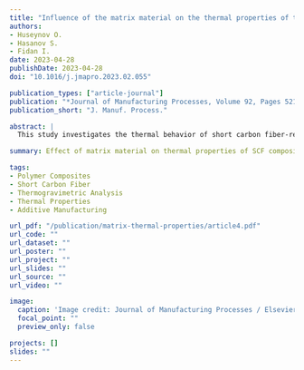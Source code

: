 ```yaml
---
title: "Influence of the matrix material on the thermal properties of the short carbon fiber reinforced polymer composites manufactured by material extrusion"
authors:
- Huseynov O.
- Hasanov S.
- Fidan I.
date: 2023-04-28
publishDate: 2023-04-28
doi: "10.1016/j.jmapro.2023.02.055"

publication_types: ["article-journal"]
publication: "*Journal of Manufacturing Processes, Volume 92, Pages 521–533*"
publication_short: "J. Manuf. Process."

abstract: |
  This study investigates the thermal behavior of short carbon fiber-reinforced composites manufactured using material extrusion by varying the matrix material. While prior research focused heavily on fiber orientation and concentration, this work examines how different polymer matrices influence thermal stability and degradation. Thermal performance was evaluated using Thermogravimetric Analysis (TGA) and Differential Scanning Calorimetry (DSC), with findings highlighting matrix-driven differences in thermal degradation behavior and heat resistance.

summary: Effect of matrix material on thermal properties of SCF composites fabricated by extrusion-based additive manufacturing.

tags:
- Polymer Composites
- Short Carbon Fiber
- Thermogravimetric Analysis
- Thermal Properties
- Additive Manufacturing

url_pdf: "/publication/matrix-thermal-properties/article4.pdf"
url_code: ""
url_dataset: ""
url_poster: ""
url_project: ""
url_slides: ""
url_source: ""
url_video: ""

image:
  caption: 'Image credit: Journal of Manufacturing Processes / Elsevier'
  focal_point: ""
  preview_only: false

projects: []
slides: ""
---
```

